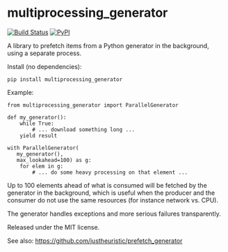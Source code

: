 multiprocessing\_generator
==========================

[![Build
Status](https://travis-ci.org/wetneb/multiprocessing_generator.svg?branch=master)](https://travis-ci.org/wetneb/multiprocessing\_generator)
[![PyPI](https://img.shields.io/pypi/v/multiprocessing_generator.svg)](https://pypi.python.org/pypi/multiprocessing\_generator)

A library to prefetch items from a Python generator in the background,
using a separate process.

Install (no dependencies):

    pip install multiprocessing_generator

Example:

    from multiprocessing_generator import ParallelGenerator

    def my_generator():
        while True:
            # ... download something long ...
	    yield result

    with ParallelGenerator(
	   my_generator(),
	   max_lookahead=100) as g:
        for elem in g:
            # ... do some heavy processing on that element ...
	    

Up to 100 elements ahead of what is consumed will be fetched by the generator
in the background, which is useful when the producer and the consumer do
not use the same resources (for instance network vs. CPU).

The generator handles exceptions and more serious failures transparently.

Released under the MIT license.

See also: https://github.com/justheuristic/prefetch_generator
